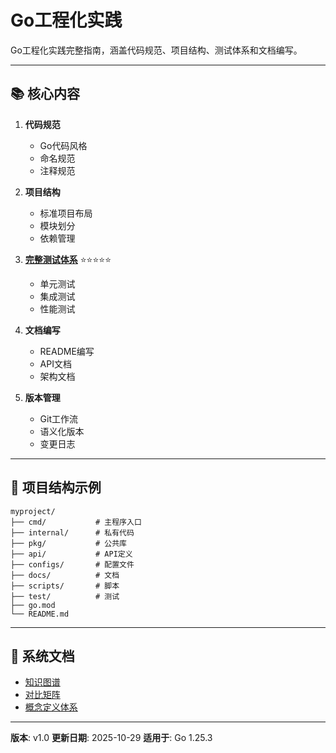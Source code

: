 # Go工程化实践

Go工程化实践完整指南，涵盖代码规范、项目结构、测试体系和文档编写。

---

## 📚 核心内容

1. **代码规范**
   - Go代码风格
   - 命名规范
   - 注释规范

2. **项目结构**
   - 标准项目布局
   - 模块划分
   - 依赖管理

3. **[完整测试体系](./01-完整测试体系/README.md)** ⭐⭐⭐⭐⭐
   - 单元测试
   - 集成测试
   - 性能测试

4. **文档编写**
   - README编写
   - API文档
   - 架构文档

5. **版本管理**
   - Git工作流
   - 语义化版本
   - 变更日志

---

## 🚀 项目结构示例

```text
myproject/
├── cmd/           # 主程序入口
├── internal/      # 私有代码
├── pkg/           # 公共库
├── api/           # API定义
├── configs/       # 配置文件
├── docs/          # 文档
├── scripts/       # 脚本
├── test/          # 测试
├── go.mod
└── README.md
```

---

## 📖 系统文档

- [知识图谱](./00-知识图谱.md)
- [对比矩阵](./00-对比矩阵.md)
- [概念定义体系](./00-概念定义体系.md)

---

**版本**: v1.0
**更新日期**: 2025-10-29
**适用于**: Go 1.25.3
